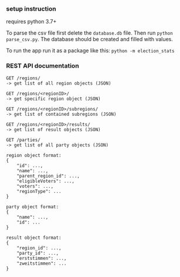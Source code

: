 ### setup instruction ###

requires python 3.7+

To parse the csv file first delete the `database.db` file. Then run `python parse_csv.py`. The database should be created and filled with values.

To run the app run it as a package like this: `python -m election_stats`

### REST API documentation ###

    GET /regions/
    -> get list of all region objects (JSON)

    GET /regions/<regionID>/
    -> get specific region object (JSON)

    GET /regions/<regionID>/subregions/
    -> get list of contained subregions (JSON)

    GET /regions/<regionID>/results/
    -> get list of result objects (JSON)

    GET /parties/
    -> get list of all party objects (JSON)

    region object format:
    {
        "id": ...,
        "name": ...,
        "parent_region_id": ...,
        "eligibleVoters": ...,
        "voters": ...,
        "regionType": ...
    }

    party object format:
    {
        "name": ...,
        "id": ...
    }

    result object format:
    {
        "region_id": ...,
        "party_id": ...,
        "erststimmen": ...,
        "zweitstimmen": ...
    }
